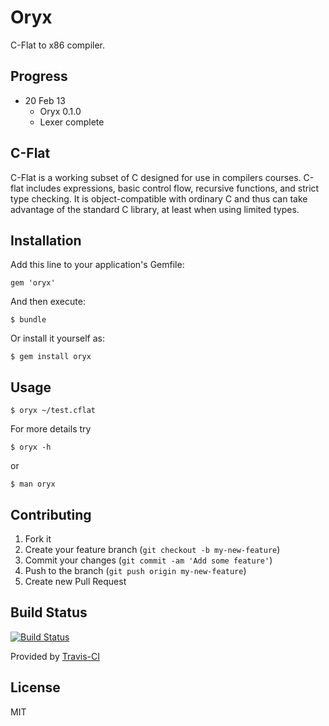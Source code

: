 # Oryx
C-Flat to x86 compiler.

## Progress

- 20 Feb 13
    + Oryx 0.1.0
    + Lexer complete

## C-Flat
C-Flat is a working subset of C designed for use in compilers courses. C-flat includes expressions, basic control flow, recursive functions, and strict type checking. It is object-compatible with ordinary C and thus can take advantage of the standard C library, at least when using limited types.

## Installation

Add this line to your application's Gemfile:

    gem 'oryx'

And then execute:

    $ bundle

Or install it yourself as:

    $ gem install oryx

## Usage

    $ oryx ~/test.cflat

For more details try

    $ oryx -h

or

    $ man oryx

## Contributing

1. Fork it
2. Create your feature branch (`git checkout -b my-new-feature`)
3. Commit your changes (`git commit -am 'Add some feature'`)
4. Push to the branch (`git push origin my-new-feature`)
5. Create new Pull Request

## Build Status
[![Build Status](https://travis-ci.org/rampantmonkey/oryx.png)](https://travis-ci.org/rampantmonkey/oryx)

Provided by [Travis-CI](http://travis-ci.org)

## License

MIT
